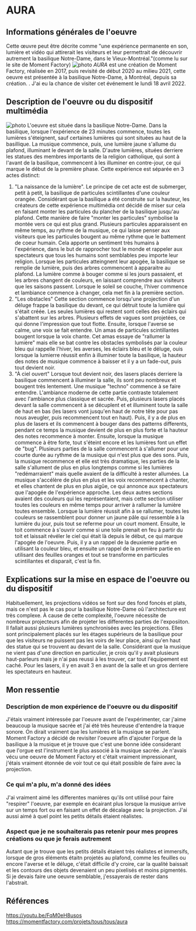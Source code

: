 # AURA

## Informations générales de l'oeuvre
Cette œuvre peut être décrite comme "une expérience permanente en son, lumière et vidéo qui attirerait les visiteurs et leur permettrait de découvrir autrement la basilique Notre-Dame, dans le Vieux-Montréal."(comme lu sur le site de Moment Factory)
![photo](photos/bian_icu_cartel.jpg)
*AURA* est une création de Moment Factory, réalisée en 2017, puis revisité de début 2020 au milieu 2021, cette oeuvre est présentée à la basilique Notre-Dame, à Montréal, depuis sa création. . J'ai eu la chance de visiter cet événement le lundi 18 avril 2022.

## Description de l'oeuvre ou du dispositif multimédia
![photo](photos/bian_icu_installation_visiteur.jpg)
L'oeuvre est située dans la basilique Notre-Dame. Dans la basilique, lorsque l'expérience de 23 minutes commence, toutes les lumières  s'éteignent, sauf certaines lumières qui sont situées au haut de la basillique. La musique commence, puis, une lumière jaune s'allume du plafond, illuminant le devant de la salle. D'autre lumières, situées derriere les statues des membres importants de la religion catholique, qui sont à l'avant de la basilique, commencent à les illuminer en contre-jour, ce qui marque le début de la première phase. Cette expérience est séparée en 3 actes distinct: 
1. "La naissance de la lumière". Le principe de cet acte est de submerger, petit à petit, la basilique de particules scintillantes d'une couleur orangée. Considérant que la basilique a été construite sur la hauteur, les créateurs de cette expérience multimédia ont décidé de miser sur cela en faisant monter les particules du plancher de la basilique jusqu'au plafond. Cette manière de faire "monter les particules" symbolise la montée vers ce qui est plus grand. Plusieurs particules apparaissent en même temps, au rythme de la musique, ce qui laisse penser aux visiteurs que les particules bougent au même rythme que le battement de coeur humain. Cela apporte un sentiment très humains à l'expérience, dans le but de rapprocher tout le monde et rappeler aux spectateurs que tous les humains sont semblables peu importe leur religion. Lorsque les particules atteingnent leur apogée, la basilique se remplie de lumière, puis des arbres commencent à apparaitre au plafond. La lumière comme à bouger comme si les jours passaient, et les arbres changent de couleurs, en laissant comprendre aux visiteurs que les saisons passent. Lorsque le soleil se couche, l'hiver commence et lambiance commence à changer, cela met fin à la première section.
2. "Les obstacles" Cette section commence lorsqu'une projection d'un déluge frappe la basilique du devant, ce qui détruit toute la lumière qui s'était créée. Les seules lumières qui restent sont celles des éclairs qui s'abattent sur les arbres. Plusieurs effets de vagues sont projetées, ce qui donne l'impression que tout flotte. Ensuite, lorsque l'averse se calme, une voix se fait entendre. Un amas de particules scintillantes bougent lorsque la voix chante. Cet amas essaye de "rallumer la lumière" mais elle se bat contre les obstacles symbolisés par la couleur bleu qui rappelle l'hiver, les averses, les éclairs bleu et le déluge, ouis lorsque la lumierre réussit enfin à illuminer toute la basilique, la hauteur des notes de musique commence à baisser et il y a un fade-out, puis tout devient noir.
3. "À ciel ouvert" Lorsque tout devient noir, des lasers placés derriere la basilique commencent à illuminer la salle, ils sont peu nombreux et bougent très lentement. Une musique "techno" commence à se faire entendre. L'ambiance moderne de cette partie contraste totalement avec l'ambiance plus classique et sacrée. Puis, plusieurs lasers placés devant la salle commencent à se décuplent et et illuminent toute la salle de haut en bas (les lasers vont jusqu'en haut de notre tête pour pas nous aveugler, puis recommencent tout en haut). Puis, il y a de plus en plus de lasers et ils commencent à bouger dans des patterns differents, pendant ce temps la musique devient de plus en plus forte et la hauteur des notes recommence à monter. Ensuite, lorsque la musique commence à être forte, tout s'éteint encore et les lumières font un effet de "bug". Plusieurs parties de la salle commencent à s'allumer pour une courte durée au rythme de la musique qui n'est plus que des sons. Puis, la musique recommence et elle est très dramatique, les parties de la salle s'allument de plus en plus longtemps comme si les lumières "redémarraient" mais quelle avaient de la difficulté à rester allumées. La musique s'accélère de plus en plus et les voix recommencent à chanter, et elles chantent de plus en plus aigûe, ce qui annonce aux spectateurs que l'apogée de l'expérience approche. Les deux autres sections avaient des couleurs qui les représentaient, mais cette section utiliser toutes les couleurs en même temps pour arriver à rallumer la lumière toutes ensemble. Lorsque la lumière réussit afin à se rallumer, toutes les couleurs se rassemblent pour donner un jaune pâle qui ressemble à la lumière du jour, puis tout se referme pour un court moment. Ensuite, le toit commence à s'ouvrir comme si une toile prenait en feu à partir du toit et laissait révéler le ciel qui était là depuis le début, ce qui marque l'apogée de l'oeuvre. Puis, il y a un rappel de la deuxieme partie en utilisant la couleur bleu, et ensuite un rappel de la première partie en utilisant des feuilles oranges et tout se transforme en particules scintillantes et disparait, c'est la fin.

## Explications sur la mise en espace de l'oeuvre ou du dispositif 
Habituellement, les projections vidéos se font sur des fond foncés et plats, mais ce n'est pas le cas pour la basilique Notre-Dame oû l'architecture est très complexe. À cause de cette complexité, l'oeuvre nécessite de nombreux projecteurs afin de projeter les differentes parties de l'exposiiton. Il fallait aussi plusieurs lumières synchronisées avec les projections. Elles sont principalement placés sur les étages supérieurs de la basilique pour que les visiteurs ne puissent pas les voirs de leur place, ainsi qu'en haut des statue qui se trouvent au devant de la salle. Considérant que la musique ne vient pas d'une direction en particulier, je crois qu'il y avait plusieurs haut-parleurs mais je n'ai pas reussi à les trouver, car tout l'équipement est caché. Pour les lasers, il y en avait 3 en avant de la salle et un gros derriere les spectateurs en hauteur.
## Mon ressentie
### Description de mon expérience de l'oeuvre ou du dispositif
J'étais vraiment intéressée par l'oeuvre avant de l'expérimenter, car j'aime beaucoup la musique sacrée et j'ai été très heureuse d'entendre la traque sonore. On dirait vraiment que les lumières et la musique se parlent. Moment Factory a décidé de revisiter l'oeuvre afin d'ajouter l'orgue de la basilique à la musique et je trouve que c'est une bonne idée considerant que l'orgue est l'instrument le plus associé à la musique sacrée. Je n'avais vécu une oeuvre de Moment Factory et c'était vraiment impressionant, j'étais vraiment étonnée de voir tout ce qui était possible de faire avec la projection.
### Ce qui m'a plu, m'a donné des idées
J'ai vraiment aimé les differentes manières qu'ils ont utilisé pour faire "respirer" l'oeuvre, par exemple en écairant plus lorsque la musique arrive sur un temps fort ou en faisant un effet de décalage avec la projection. J'ai aussi aimé à quel point les petits détails étaient réalistes.

### Aspect que je ne souhaiterais pas retenir pour mes propres créations ou que je ferais autrement

Autant que je trouve que les petits détails étaient très réalistes et immersifs, lorsque de gros éléments étaitn projetés au plafond, comme les feuilles ou encore l'averse et le déluge, c'était difficile d'y croire, car la qualité baissait et les contours des objets devenaient un peu pixelisés et moins pigmentés. Si je devais faire une oeuvre semblable, j'essayerais de rester dans l'abstrait.

## Références
https://youtu.be/FqM0eH8usos
https://momentfactory.com/projets/tous/tous/aura
